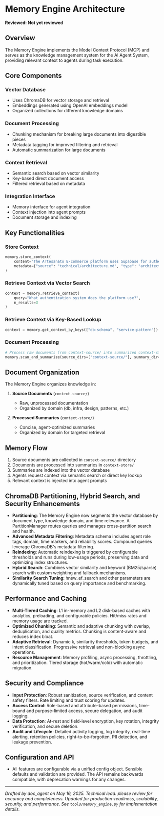 # Memory Engine Architecture
**Reviewed: Not yet reviewed**

## Overview

The Memory Engine implements the Model Context Protocol (MCP) and serves as the knowledge management system for the AI Agent System, providing relevant context to agents during task execution.

## Core Components

### Vector Database
- Uses ChromaDB for vector storage and retrieval
- Embeddings generated using OpenAI embeddings model
- Organized collections for different knowledge domains

### Document Processing
- Chunking mechanism for breaking large documents into digestible pieces
- Metadata tagging for improved filtering and retrieval
- Automatic summarization for large documents

### Context Retrieval
- Semantic search based on vector similarity
- Key-based direct document access
- Filtered retrieval based on metadata

### Integration Interface
- Memory interface for agent integration
- Context injection into agent prompts
- Document storage and indexing

## Key Functionalities

### Store Context
```python
memory.store_context(
    content="The Artesanato E-commerce platform uses Supabase for authentication.",
    metadata={"source": "technical/architecture.md", "type": "architecture"}
)
```

### Retrieve Context via Vector Search
```python
context = memory.retrieve_context(
    query="What authentication system does the platform use?",
    n_results=3
)
```

### Retrieve Context via Key-Based Lookup
```python
context = memory.get_context_by_keys(["db-schema", "service-pattern"])
```

### Document Processing
```python
# Process raw documents from context-source/ into summarized context-store/ documents
memory.scan_and_summarize(source_dirs=["context-source/"], summary_dir="context-store/")
```

## Document Organization

The Memory Engine organizes knowledge in:

1. **Source Documents** (`context-source/`)
   - Raw, unprocessed documentation
   - Organized by domain (db, infra, design, patterns, etc.)
   
2. **Processed Summaries** (`context-store/`)
   - Concise, agent-optimized summaries
   - Organized by domain for targeted retrieval

## Memory Flow

1. Source documents are collected in `context-source/` directory
2. Documents are processed into summaries in `context-store/`
3. Summaries are indexed into the vector database
4. Agents request context via semantic search or direct key lookup
5. Relevant context is injected into agent prompts

## ChromaDB Partitioning, Hybrid Search, and Security Enhancements

- **Partitioning**: The Memory Engine now segments the vector database by document type, knowledge domain, and time relevance. A PartitionManager routes queries and manages cross-partition search and health.
- **Advanced Metadata Filtering**: Metadata schema includes agent role tags, domain, time markers, and reliability scores. Compound queries leverage ChromaDB's metadata filtering.
- **Reindexing**: Automatic reindexing is triggered by configurable thresholds and runs during low-usage periods, preserving data and optimizing index structures.
- **Hybrid Search**: Combines vector similarity and keyword (BM25/sparse) search with custom weighting and fallback mechanisms.
- **Similarity Search Tuning**: hnsw_ef_search and other parameters are dynamically tuned based on query importance and benchmarking.

## Performance and Caching

- **Multi-Tiered Caching**: L1 in-memory and L2 disk-based caches with analytics, preloading, and configurable policies. Hit/miss rates and memory usage are tracked.
- **Optimized Chunking**: Semantic and adaptive chunking with overlap, deduplication, and quality metrics. Chunking is content-aware and reduces index bloat.
- **Adaptive Retrieval**: Dynamic k, similarity thresholds, token budgets, and intent classification. Progressive retrieval and non-blocking async operations.
- **Resource Management**: Memory profiling, async processing, throttling, and prioritization. Tiered storage (hot/warm/cold) with automatic migration.

## Security and Compliance

- **Input Protection**: Robust sanitization, source verification, and content safety filters. Rate limiting and trust scoring for updates.
- **Access Control**: Role-based and attribute-based permissions, time-bound and purpose-limited access, secure delegation, and audit logging.
- **Data Protection**: At-rest and field-level encryption, key rotation, integrity verification, and secure deletion.
- **Audit and Lifecycle**: Detailed activity logging, log integrity, real-time alerting, retention policies, right-to-be-forgotten, PII detection, and leakage prevention.

## Configuration and API

- All features are configurable via a unified config object. Sensible defaults and validation are provided. The API remains backwards compatible, with deprecation warnings for any changes.

---
*Drafted by doc_agent on May 16, 2025. Technical lead: please review for accuracy and completeness. Updated for production-readiness, scalability, security, and performance. See `tools/memory_engine.py` for implementation details.*